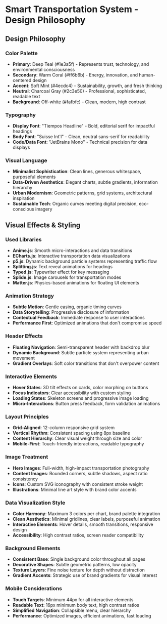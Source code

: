 # Smart Transportation System - Design Philosophy

## Design Philosophy

### Color Palette
- **Primary**: Deep Teal (#1e3a5f) - Represents trust, technology, and environmental consciousness
- **Secondary**: Warm Coral (#ff6b6b) - Energy, innovation, and human-centered design
- **Accent**: Soft Mint (#4ecdc4) - Sustainability, growth, and fresh thinking
- **Neutral**: Charcoal Gray (#2c3e50) - Professional, sophisticated, readable text
- **Background**: Off-white (#fafbfc) - Clean, modern, high contrast

### Typography
- **Display Font**: "Tiempos Headline" - Bold, editorial serif for impactful headings
- **Body Font**: "Suisse Int'l" - Clean, neutral sans-serif for readability
- **Code/Data Font**: "JetBrains Mono" - Technical precision for data displays

### Visual Language
- **Minimalist Sophistication**: Clean lines, generous whitespace, purposeful elements
- **Data-Driven Aesthetics**: Elegant charts, subtle gradients, information hierarchy
- **Urban Modernism**: Geometric patterns, grid systems, architectural inspiration
- **Sustainable Tech**: Organic curves meeting digital precision, eco-conscious imagery

## Visual Effects & Styling

### Used Libraries
- **Anime.js**: Smooth micro-interactions and data transitions
- **ECharts.js**: Interactive transportation data visualizations
- **p5.js**: Dynamic background particle systems representing traffic flow
- **Splitting.js**: Text reveal animations for headings
- **Typed.js**: Typewriter effect for key messaging
- **Splide.js**: Image carousels for transportation modes
- **Matter.js**: Physics-based animations for floating UI elements

### Animation Strategy
- **Subtle Motion**: Gentle easing, organic timing curves
- **Data Storytelling**: Progressive disclosure of information
- **Contextual Feedback**: Immediate response to user interactions
- **Performance First**: Optimized animations that don't compromise speed

### Header Effects
- **Floating Navigation**: Semi-transparent header with backdrop blur
- **Dynamic Background**: Subtle particle system representing urban movement
- **Gradient Overlays**: Soft color transitions that don't overpower content

### Interactive Elements
- **Hover States**: 3D tilt effects on cards, color morphing on buttons
- **Focus Indicators**: Clear accessibility with custom styling
- **Loading States**: Skeleton screens and progressive image loading
- **Micro-Interactions**: Button press feedback, form validation animations

### Layout Principles
- **Grid-Aligned**: 12-column responsive grid system
- **Vertical Rhythm**: Consistent spacing using 8px baseline
- **Content Hierarchy**: Clear visual weight through size and color
- **Mobile-First**: Touch-friendly interactions, readable typography

### Image Treatment
- **Hero Images**: Full-width, high-impact transportation photography
- **Content Images**: Rounded corners, subtle shadows, aspect ratio consistency
- **Icons**: Custom SVG iconography with consistent stroke weight
- **Illustrations**: Minimal line art style with brand color accents

### Data Visualization Style
- **Color Harmony**: Maximum 3 colors per chart, brand palette integration
- **Clean Aesthetics**: Minimal gridlines, clear labels, purposeful animation
- **Interactive Elements**: Hover details, smooth transitions, responsive design
- **Accessibility**: High contrast ratios, screen reader compatibility

### Background Elements
- **Consistent Base**: Single background color throughout all pages
- **Decorative Shapes**: Subtle geometric patterns, low opacity
- **Texture Layers**: Fine noise texture for depth without distraction
- **Gradient Accents**: Strategic use of brand gradients for visual interest

### Mobile Considerations
- **Touch Targets**: Minimum 44px for all interactive elements
- **Readable Text**: 16px minimum body text, high contrast ratios
- **Simplified Navigation**: Collapsible menu, clear hierarchy
- **Performance**: Optimized images, efficient animations, fast loading